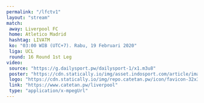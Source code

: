 ```yaml
---
permalink: "/lfctv1"
layout: "stream"
match:
 away: Liverpool FC
 home: Atletico Madrid
 hashtag: LIVATM
 ko: "03:00 WIB (UTC+7). Rabu, 19 Februari 2020"
 liga: UCL
 round: 16 Round 1st Leg
video:
 source: "https://g.dailysport.pw/dailysport-1/x1.m3u8"
 poster: "https://cdn.statically.io/img/asset.indosport.com/article/image/q/70/183949/atletico1-169.jpg?format=webp"
 logo: "https://cdn.statically.io/img/repo.catetan.pw/icon/favicon-32x32.png"
 link: "https://www.catetan.pw/liverpool"
 type: "application/x-mpegUrl"
---
```

<!--

[![Liverpool 1](https://cdn.statically.io/img/wallpaperplay.com/walls/full/9/f/e/324276.jpg?w=720&quality=60&format=webp)](https://cdn.statically.io/img/wallpaperplay.com/walls/full/9/f/e/324276.jpg)

[![Liverpool 2](https://cdn.statically.io/img/wallpaperplay.com/walls/full/c/d/6/324234.jpg?w=720&quality=60&format=webp)](https://cdn.statically.io/img/wallpaperplay.com/walls/full/c/d/6/324234.jpg)

[![Liverpool 3](https://cdn.statically.io/img/wallpaperplay.com/walls/full/7/1/1/324254.jpg?w=720&quality=60&format=webp)](https://cdn.statically.io/img/wallpaperplay.com/walls/full/7/1/1/324254.jpg)
-->

